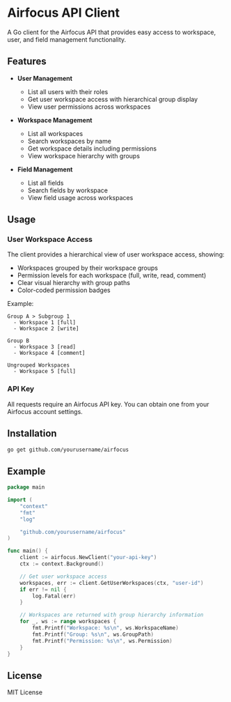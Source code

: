 # Airfocus API Client

A Go client for the Airfocus API that provides easy access to workspace, user, and field management functionality.

## Features

- **User Management**
  - List all users with their roles
  - Get user workspace access with hierarchical group display
  - View user permissions across workspaces

- **Workspace Management**
  - List all workspaces
  - Search workspaces by name
  - Get workspace details including permissions
  - View workspace hierarchy with groups

- **Field Management**
  - List all fields
  - Search fields by workspace
  - View field usage across workspaces

## Usage

### User Workspace Access

The client provides a hierarchical view of user workspace access, showing:

- Workspaces grouped by their workspace groups
- Permission levels for each workspace (full, write, read, comment)
- Clear visual hierarchy with group paths
- Color-coded permission badges

Example:
```
Group A > Subgroup 1
  - Workspace 1 [full]
  - Workspace 2 [write]

Group B
  - Workspace 3 [read]
  - Workspace 4 [comment]

Ungrouped Workspaces
  - Workspace 5 [full]
```

### API Key

All requests require an Airfocus API key. You can obtain one from your Airfocus account settings.

## Installation

```bash
go get github.com/yourusername/airfocus
```

## Example

```go
package main

import (
    "context"
    "fmt"
    "log"

    "github.com/yourusername/airfocus"
)

func main() {
    client := airfocus.NewClient("your-api-key")
    ctx := context.Background()

    // Get user workspace access
    workspaces, err := client.GetUserWorkspaces(ctx, "user-id")
    if err != nil {
        log.Fatal(err)
    }

    // Workspaces are returned with group hierarchy information
    for _, ws := range workspaces {
        fmt.Printf("Workspace: %s\n", ws.WorkspaceName)
        fmt.Printf("Group: %s\n", ws.GroupPath)
        fmt.Printf("Permission: %s\n", ws.Permission)
    }
}
```

## License

MIT License

